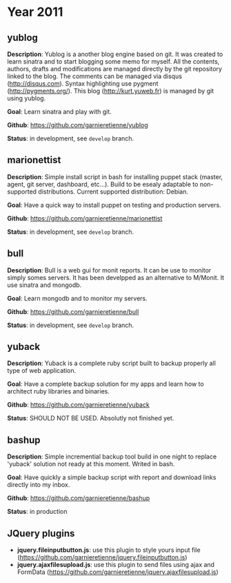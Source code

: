 Year 2011
=========

yublog
------

**Description**: Yublog is a another blog engine based on git. It was created to learn sinatra and to start blogging some memo for myself. All the contents, authors, drafts and modifications are managed directly by the git repository linked to the blog. The comments can be managed via disqus (http://disqus.com). Syntax highlighting use pygment (http://pygments.org/). This blog (http://kurt.yuweb.fr) is managed by git using yublog.

**Goal**: Learn sinatra and play with git.

**Github**: https://github.com/garnieretienne/yublog

**Status**: in development, see `develop` branch.

marionettist
------------

**Description**: Simple install script in bash for installing puppet stack (master, agent, git server, dashboard, etc...). Build to be esealy adaptable to non-supported distributions. Current supported distribution: Debian.

**Goal**: Have a quick way to install puppet on testing and production servers.

**Github**: https://github.com/garnieretienne/marionettist

**Status**: in development, see `develop` branch.

bull
----

**Description**: Bull is a web gui for monit reports. It can be use to monitor simply somes servers. It has been develpped as an alternative to M/Monit. It use sinatra and mongodb.

**Goal**: Learn mongodb and to monitor my servers.

**Github**: https://github.com/garnieretienne/bull

**Status**: in development, see `develop` branch.

yuback
------

**Description**: Yuback is a complete ruby script built to backup properly all type of web application.

**Goal**: Have a complete backup solution for my apps and learn how to architect ruby libraries and binaries.

**Github**: https://github.com/garnieretienne/yuback

**Status**: SHOULD NOT BE USED. Absolutly not finished yet.

bashup
------

**Description**: Simple incremential backup tool build in one night to replace 'yuback' solution not ready at this moment. Writed in bash.

**Goal**: Have quickly a simple backup script with report and download links directly into my inbox.

**Github**: https://github.com/garnieretienne/bashup

**Status**: in production

JQuery plugins
--------------

* **jquery.fileinputbutton.js**: use this plugin to style yours input file (https://github.com/garnieretienne/jquery.fileinputbutton.js)
* **jquery.ajaxfilesupload.js**: use this plugin to send files using ajax and FormData (https://github.com/garnieretienne/jquery.ajaxfilesupload.js)
